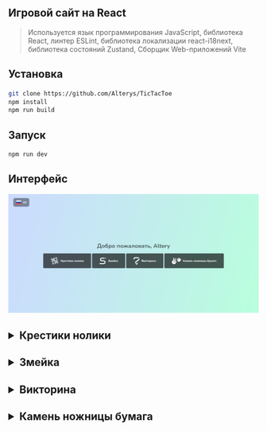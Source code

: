 ## Игровой сайт на React
> Используется язык программирования JavaScript, библиотека React, линтер ESLint, библиотека локализации react-i18next, библиотека состояний Zustand, Сборщик Web-приложений Vite

## Установка
```bash
git clone https://github.com/Alterys/TicTacToe
npm install
npm run build
```

## Запуск
```bash
npm run dev
```

## Интерфейс 
![Screenshot](https://raw.githubusercontent.com/Alterys/Game-website/main/screenshots/image.png)

## <details><summary>Крестики нолики</summary>![Screenshot](https://raw.githubusercontent.com/Alterys/Game-website/main/screenshots/image5.png)</details>
## <details><summary>Змейка</summary>![Screenshot](https://raw.githubusercontent.com/Alterys/Game-website/main/screenshots/image4.png)</details>
## <details><summary>Викторина</summary>![Screenshot](https://raw.githubusercontent.com/Alterys/Game-website/main/screenshots/image3.png)</details>
## <details><summary>Камень ножницы бумага</summary>![Screenshot](https://raw.githubusercontent.com/Alterys/Game-website/main/screenshots/image2.png)</details>



